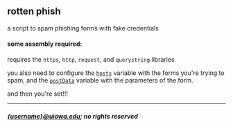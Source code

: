 ## rotten phish
a script to spam phishing forms with fake credentials

#### some assembly required:
requires the `https`, `http`, `request`, and `querystring` libraries

you also need to configure the [`hosts`](https://github.com/matthew-jack/rotten_phish/blob/490397add783d343761ecec208cfd80ceba432cb/rotten_phish.js#L44) variable with the forms you're trying to spam, and the [`postData`](https://github.com/matthew-jack/rotten_phish/blob/490397add783d343761ecec208cfd80ceba432cb/rotten_phish.js#L118) variable with the parameters of the form.

and then you're set!!!

------
##### <{username}@uiowa.edu>; no rights reserved
